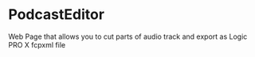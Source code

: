 # PodcastEditor
Web Page that allows you to cut parts of audio track and export as Logic PRO X fcpxml file
